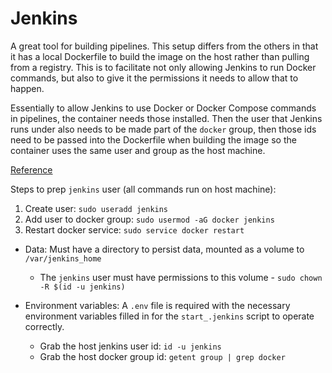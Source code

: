 # Jenkins

A great tool for building pipelines. This setup differs from the others in that it has a local Dockerfile to build the image on the host rather than pulling from a registry. This is to facilitate not only allowing Jenkins to run Docker commands, but also to give it the permissions it needs to allow that to happen. 

Essentially to allow Jenkins to use Docker or Docker Compose commands in pipelines, the container needs those installed. Then the user that Jenkins runs under also needs to be made part of the `docker` group, then those ids need to be passed into the Dockerfile when building the image so the container uses the same user and group as the host machine.

[Reference](https://itnext.io/docker-inside-docker-for-jenkins-d906b7b5f527)

Steps to prep `jenkins` user (all commands run on host machine):

1. Create user: `sudo useradd jenkins`
2. Add user to docker group: `sudo usermod -aG docker jenkins`
3. Restart docker service: `sudo service docker restart`

* Data: Must have a directory to persist data, mounted as a volume to `/var/jenkins_home`
  * The `jenkins` user must have permissions to this volume - `sudo chown -R $(id -u jenkins)`

* Environment variables: A `.env` file is required with the necessary environment variables filled in for the `start_.jenkins` script to operate correctly.
  * Grab the host jenkins user id: `id -u jenkins`
  * Grab the host docker group id: `getent group | grep docker`